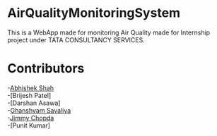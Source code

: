 # AirQualityMonitoringSystem
This is a WebApp made for monitoring Air Quality made for Internship project under TATA CONSULTANCY SERVICES.

# Contributors
-[Abhishek Shah](https://github.com/abhi5658)</br>
-[Brijesh Patel]</br>
-[Darshan Asawa]</br>
-[Ghanshyam Savaliya](https://github.com/ghanshyam707)</br>
-[Jimmy Chopda](https://github.com/jhchopda)</br>
-[Punit Kumar] 
